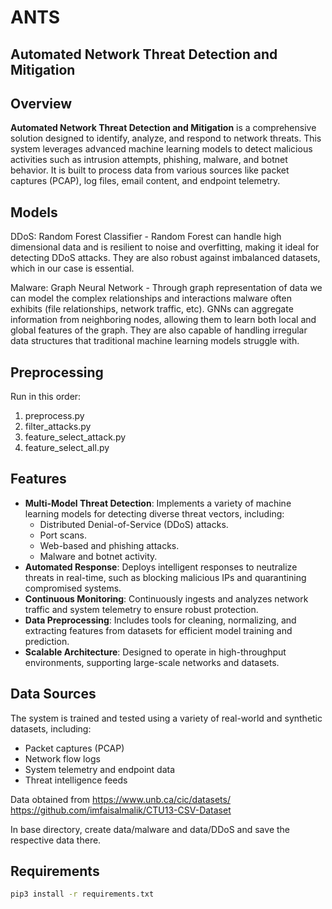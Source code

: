 # ANTS 
## Automated Network Threat Detection and Mitigation

## Overview  
**Automated Network Threat Detection and Mitigation** is a comprehensive solution designed to identify, analyze, and respond to network threats. This system leverages advanced machine learning models to detect malicious activities such as intrusion attempts, phishing, malware, and botnet behavior. It is built to process data from various sources like packet captures (PCAP), log files, email content, and endpoint telemetry.

## Models

DDoS: Random Forest Classifier - Random Forest can handle high dimensional data and is resilient to noise and overfitting, making it ideal for detecting DDoS attacks. They are also robust against imbalanced datasets, which in our case is essential. 

Malware: Graph Neural Network - Through graph representation of data we can model the complex relationships and interactions malware often exhibits (file relationships, network traffic, etc). GNNs can aggregate information from neighboring nodes, allowing them to learn both local and global features of the graph. They are also capable of handling irregular data structures that traditional machine learning models struggle with. 

## Preprocessing
Run in this order:

1) preprocess.py
2) filter_attacks.py
3) feature_select_attack.py
4) feature_select_all.py


## Features  
- **Multi-Model Threat Detection**: Implements a variety of machine learning models for detecting diverse threat vectors, including:
  - Distributed Denial-of-Service (DDoS) attacks.
  - Port scans.
  - Web-based and phishing attacks.
  - Malware and botnet activity.
- **Automated Response**: Deploys intelligent responses to neutralize threats in real-time, such as blocking malicious IPs and quarantining compromised systems.
- **Continuous Monitoring**: Continuously ingests and analyzes network traffic and system telemetry to ensure robust protection.
- **Data Preprocessing**: Includes tools for cleaning, normalizing, and extracting features from datasets for efficient model training and prediction.
- **Scalable Architecture**: Designed to operate in high-throughput environments, supporting large-scale networks and datasets.

## Data Sources  
The system is trained and tested using a variety of real-world and synthetic datasets, including:  
- Packet captures (PCAP)  
- Network flow logs  
- System telemetry and endpoint data  
- Threat intelligence feeds

Data obtained from https://www.unb.ca/cic/datasets/
https://github.com/imfaisalmalik/CTU13-CSV-Dataset

In base directory, create data/malware and data/DDoS and save the respective data there.

## Requirements

```bash
pip3 install -r requirements.txt



